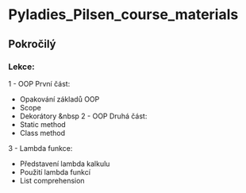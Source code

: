 # Pyladies_Pilsen_course_materials

## Pokročilý
### Lekce:
1 - OOP První část:
- Opakování základů OOP
- Scope
- Dekorátory
&nbsp
2 - OOP Druhá část:
- Static method
- Class method


3 - Lambda funkce:
- Představení lambda kalkulu
- Použití lambda funkcí
- List comprehension
